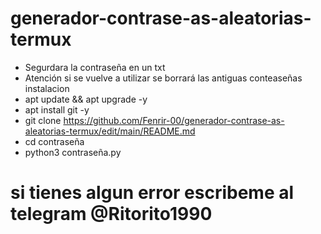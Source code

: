 # generador-contrase-as-aleatorias-termux
* Segurdara la contraseña en un txt 
* Atención si se vuelve a utilizar se borrará las antiguas conteaseñas
instalacion
* apt update && apt upgrade -y
* apt install git -y
* git clone https://github.com/Fenrir-00/generador-contrase-as-aleatorias-termux/edit/main/README.md
* cd contraseña
* python3 contraseña.py

# si tienes algun error escribeme al telegram @Ritorito1990
